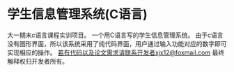 # 学生信息管理系统(C语言)
大一期末c语言课程实训项目。
一个用C语言写的学生信息管理系统。
由于c语言没有图形界面，所以该系统采用了纯代码界面，用户通过输入功能对应的数字即可实现相应的操作。
若有代码以及论文需求请联系开发者xjx12@foxmail.com
最终解释权归开发者所有。
